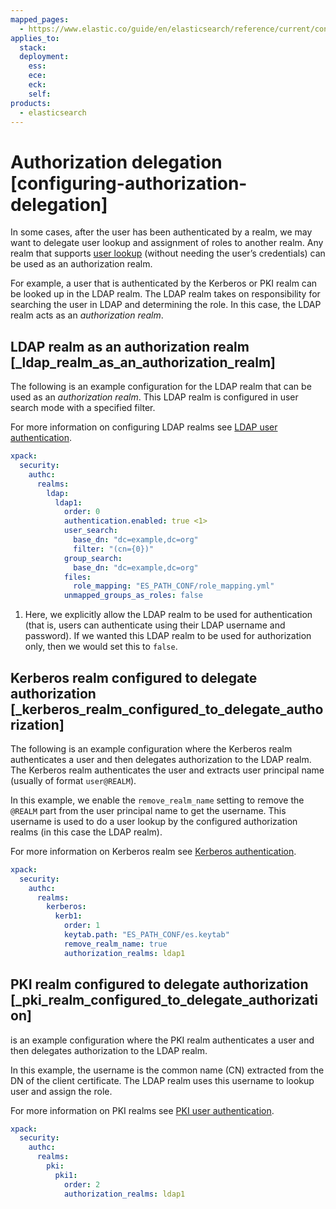 ```yaml
---
mapped_pages:
  - https://www.elastic.co/guide/en/elasticsearch/reference/current/configuring-authorization-delegation.html
applies_to:
  stack:
  deployment:
    ess:
    ece:
    eck:
    self:
products:
  - elasticsearch
---
```


# Authorization delegation [configuring-authorization-delegation]

In some cases, after the user has been authenticated by a realm, we may want to delegate user lookup and assignment of roles to another realm. Any realm that supports [user lookup](looking-up-users-without-authentication.md) (without needing the user’s credentials) can be used as an authorization realm.

For example, a user that is authenticated by the Kerberos or PKI realm can be looked up in the LDAP realm. The LDAP realm takes on responsibility for searching the user in LDAP and determining the role. In this case, the LDAP realm acts as an *authorization realm*.

## LDAP realm as an authorization realm [_ldap_realm_as_an_authorization_realm]

The following is an example configuration for the LDAP realm that can be used as an *authorization realm*. This LDAP realm is configured in user search mode with a specified filter.

For more information on configuring LDAP realms see [LDAP user authentication](ldap.md).

```yaml
xpack:
  security:
    authc:
      realms:
        ldap:
          ldap1:
            order: 0
            authentication.enabled: true <1>
            user_search:
              base_dn: "dc=example,dc=org"
              filter: "(cn={0})"
            group_search:
              base_dn: "dc=example,dc=org"
            files:
              role_mapping: "ES_PATH_CONF/role_mapping.yml"
            unmapped_groups_as_roles: false
```

1. Here, we explicitly allow the LDAP realm to be used for authentication (that is, users can authenticate using their LDAP username and password). If we wanted this LDAP realm to be used for authorization only, then we would set this to `false`.

## Kerberos realm configured to delegate authorization [_kerberos_realm_configured_to_delegate_authorization]

The following is an example configuration where the Kerberos realm authenticates a user and then delegates authorization to the LDAP realm. The Kerberos realm authenticates the user and extracts user principal name (usually of format `user@REALM`). 

In this example, we enable the `remove_realm_name` setting to remove the `@REALM` part from the user principal name to get the username. This username is used to do a user lookup by the configured authorization realms (in this case the LDAP realm).

For more information on Kerberos realm see [Kerberos authentication](kerberos.md).

```yaml
xpack:
  security:
    authc:
      realms:
        kerberos:
          kerb1:
            order: 1
            keytab.path: "ES_PATH_CONF/es.keytab"
            remove_realm_name: true
            authorization_realms: ldap1
```


## PKI realm configured to delegate authorization [_pki_realm_configured_to_delegate_authorization]

is an example configuration where the PKI realm authenticates a user and then delegates authorization to the LDAP realm.

In this example, the username is the common name (CN) extracted from the DN of the client certificate. The LDAP realm uses this username to lookup user and assign the role.

For more information on PKI realms see [PKI user authentication](pki.md).

```yaml
xpack:
  security:
    authc:
      realms:
        pki:
          pki1:
            order: 2
            authorization_realms: ldap1
```
